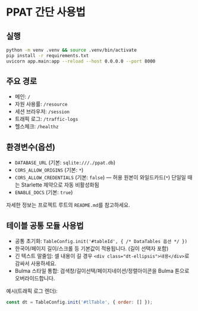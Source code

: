 # PPAT 간단 사용법

## 실행
```bash
python -m venv .venv && source .venv/bin/activate
pip install -r requirements.txt
uvicorn app.main:app --reload --host 0.0.0.0 --port 8000
```

## 주요 경로
- 메인: `/`
- 자원 사용률: `/resource`
- 세션 브라우저: `/session`
- 트래픽 로그: `/traffic-logs`
- 헬스체크: `/healthz`

## 환경변수(옵션)
- `DATABASE_URL` (기본: `sqlite:///./ppat.db`)
- `CORS_ALLOW_ORIGINS` (기본: `*`)
- `CORS_ALLOW_CREDENTIALS` (기본: `false`) — 허용 원본이 와일드카드(`*`) 단일일 때는 Starlette 제약으로 자동 비활성화됨
- `ENABLE_DOCS` (기본: `true`)

자세한 정보는 프로젝트 루트의 `README.md`를 참고하세요.

## 테이블 공통 모듈 사용법
- 공통 초기화: `TableConfig.init('#tableId', { /* DataTables 옵션 */ })`
- 한국어/페이지 길이/스크롤 등 기본값이 적용됩니다. (길이 선택자 포함)
- 긴 텍스트 말줄임: 셀 내용이 길 경우 `<div class="dt-ellipsis">내용</div>`로 감싸서 사용하세요.
- Bulma 스타일 통합: 검색창/길이선택/페이지네이션/정렬아이콘을 Bulma 톤으로 오버라이드합니다.

예시(트래픽 로그 렌더):
```js
const dt = TableConfig.init('#tlTable', { order: [] });
```

